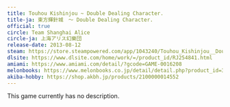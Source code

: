 ```yaml
---
title: Touhou Kishinjou ~ Double Dealing Character.
title-ja: 東方輝針城　～ Double Dealing Character.
official: true
circle: Team Shanghai Alice
circle-ja: 上海アリス幻樂団
release-date: 2013-08-12
steam: https://store.steampowered.com/app/1043240/Touhou_Kishinjou__Double_Dealing_Character/
dlsite: https://www.dlsite.com/home/work/=/product_id/RJ254841.html
amiami: https://www.amiami.com/detail/?gcode=GAME-0016208
melonbooks: https://www.melonbooks.co.jp/detail/detail.php?product_id=32677
akiba-hobby: https://shop.akbh.jp/products/2100000014552
---
```

This game currently has no description.